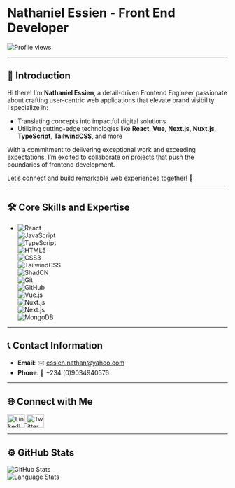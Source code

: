 # Nathaniel Essien - Front End Developer  

<p align="left">  
  <img src="https://komarev.com/ghpvc/?username=nathaniyell&label=Profile%20views&color=0e75b6&style=flat" alt="Profile views" />  
</p>

---

## 👋 Introduction  

Hi there! I'm **Nathaniel Essien**, a detail-driven Frontend Engineer passionate about crafting user-centric web applications that elevate brand visibility.  
I specialize in:  
- Translating concepts into impactful digital solutions  
- Utilizing cutting-edge technologies like **React**, **Vue**, **Next.js**, **Nuxt.js**, **TypeScript**, **TailwindCSS**, and more  

With a commitment to delivering exceptional work and exceeding expectations, I’m excited to collaborate on projects that push the boundaries of frontend development.  

Let’s connect and build remarkable web experiences together! 🚀  

---

## 🛠️ Core Skills and Expertise  

- ![React](https://img.shields.io/badge/react-%2320232a.svg?style=for-the-badge&logo=react&logoColor=%2361DAFB)  
  ![JavaScript](https://img.shields.io/badge/javascript-%23323330.svg?style=for-the-badge&logo=javascript&logoColor=%23F7DF1E)  
  ![TypeScript](https://img.shields.io/badge/typescript-%23007ACC.svg?style=for-the-badge&logo=typescript&logoColor=white)  
  ![HTML5](https://img.shields.io/badge/html5-%23E34F26.svg?style=for-the-badge&logo=html5&logoColor=white)  
  ![CSS3](https://img.shields.io/badge/css3-%231572B6.svg?style=for-the-badge&logo=css3&logoColor=white)  
  ![TailwindCSS](https://img.shields.io/badge/tailwindcss-%2338B2AC.svg?style=for-the-badge&logo=tailwind-css&logoColor=white)  
  ![ShadCN](https://img.shields.io/badge/shadcn-ui-%2320232A.svg?style=for-the-badge&logoColor=white)  
  ![Git](https://img.shields.io/badge/git-%23F05033.svg?style=for-the-badge&logo=git&logoColor=white)  
  ![GitHub](https://img.shields.io/badge/github-%23121011.svg?style=for-the-badge&logo=github&logoColor=white)  
  ![Vue.js](https://img.shields.io/badge/vuejs-%2335495e.svg?style=for-the-badge&logo=vue.js&logoColor=%234FC08D)  
  ![Nuxt.js](https://img.shields.io/badge/nuxtjs-%2300C58E.svg?style=for-the-badge&logo=nuxt.js&logoColor=white)  
  ![Next.js](https://img.shields.io/badge/nextjs-%23000000.svg?style=for-the-badge&logo=next.js&logoColor=white)  
  ![MongoDB](https://img.shields.io/badge/mongodb-%2347A248.svg?style=for-the-badge&logo=mongodb&logoColor=white)  

---

## 📞 Contact Information  

- **Email**: ✉️ [essien.nathan@yahoo.com](mailto:essien.nathan@yahoo.com)  
- **Phone**: 📱 +234 (0)9034940576  

---

## 🌐 Connect with Me  

<p align="left">
  <a href="https://www.linkedin.com/in/thaniyell" target="_blank">  
    <img align="center" src="https://raw.githubusercontent.com/rahuldkjain/github-profile-readme-generator/master/src/images/icons/Social/linked-in-alt.svg" alt="LinkedIn" height="30" width="40" />  
  </a>  
  <a href="https://twitter.com/_kvngNath" target="_blank">  
    <img align="center" src="https://raw.githubusercontent.com/rahuldkjain/github-profile-readme-generator/master/src/images/icons/Social/twitter.svg" alt="Twitter" height="30" width="40" />  
  </a>  
</p>

---

## ⚙️ GitHub Stats  

<p align="left">
<!--   ![Activity Stats](https://github-readme-streak-stats.herokuapp.com/?user=Nathaniyell&theme=tokyonight&showicons=true) -->
  <img align="center" src="https://github-readme-stats.vercel.app/api?username=Nathaniyell&count_private=true&theme=tokyonight&showicons=true" alt="GitHub Stats" /><br />
  <img align="center" src="https://github-readme-stats.vercel.app/api/top-langs/?username=Nathaniyell&langs_count=5&theme=tokyonight" alt="Language Stats" />
</p>
